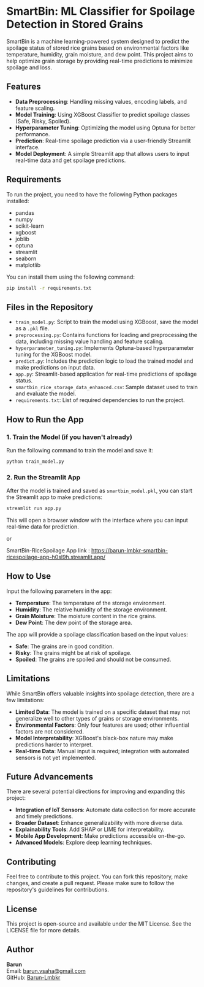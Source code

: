 
# SmartBin: ML Classifier for Spoilage Detection in Stored Grains

SmartBin is a machine learning-powered system designed to predict the spoilage status of stored rice grains based on environmental factors like temperature, humidity, grain moisture, and dew point. This project aims to help optimize grain storage by providing real-time predictions to minimize spoilage and loss.

## Features

- **Data Preprocessing**: Handling missing values, encoding labels, and feature scaling.
- **Model Training**: Using XGBoost Classifier to predict spoilage classes (Safe, Risky, Spoiled).
- **Hyperparameter Tuning**: Optimizing the model using Optuna for better performance.
- **Prediction**: Real-time spoilage prediction via a user-friendly Streamlit interface.
- **Model Deployment**: A simple Streamlit app that allows users to input real-time data and get spoilage predictions.

## Requirements

To run the project, you need to have the following Python packages installed:

- pandas
- numpy
- scikit-learn
- xgboost
- joblib
- optuna
- streamlit
- seaborn
- matplotlib

You can install them using the following command:

```bash
pip install -r requirements.txt
```

## Files in the Repository

- `train_model.py`: Script to train the model using XGBoost, save the model as a `.pkl` file.
- `preprocessing.py`: Contains functions for loading and preprocessing the data, including missing value handling and feature scaling.
- `hyperparameter_tuning.py`: Implements Optuna-based hyperparameter tuning for the XGBoost model.
- `predict.py`: Includes the prediction logic to load the trained model and make predictions on input data.
- `app.py`: Streamlit-based application for real-time predictions of spoilage status.
- `smartbin_rice_storage_data_enhanced.csv`: Sample dataset used to train and evaluate the model.
- `requirements.txt`: List of required dependencies to run the project.

## How to Run the App

### 1. Train the Model (if you haven't already)

Run the following command to train the model and save it:

```bash
python train_model.py
```

### 2. Run the Streamlit App

After the model is trained and saved as `smartbin_model.pkl`, you can start the Streamlit app to make predictions:

```bash
streamlit run app.py
```

This will open a browser window with the interface where you can input real-time data for prediction.

or

SmartBin-RiceSpoilage App link : https://barun-lmbkr-smartbin-ricespoilage-app-h0sl9h.streamlit.app/
## How to Use

Input the following parameters in the app:

- **Temperature**: The temperature of the storage environment.
- **Humidity**: The relative humidity of the storage environment.
- **Grain Moisture**: The moisture content in the rice grains.
- **Dew Point**: The dew point of the storage area.

The app will provide a spoilage classification based on the input values:

- **Safe**: The grains are in good condition.
- **Risky**: The grains might be at risk of spoilage.
- **Spoiled**: The grains are spoiled and should not be consumed.

## Limitations

While SmartBin offers valuable insights into spoilage detection, there are a few limitations:

- **Limited Data**: The model is trained on a specific dataset that may not generalize well to other types of grains or storage environments.
- **Environmental Factors**: Only four features are used; other influential factors are not considered.
- **Model Interpretability**: XGBoost's black-box nature may make predictions harder to interpret.
- **Real-time Data**: Manual input is required; integration with automated sensors is not yet implemented.

## Future Advancements

There are several potential directions for improving and expanding this project:

- **Integration of IoT Sensors**: Automate data collection for more accurate and timely predictions.
- **Broader Dataset**: Enhance generalizability with more diverse data.
- **Explainability Tools**: Add SHAP or LIME for interpretability.
- **Mobile App Development**: Make predictions accessible on-the-go.
- **Advanced Models**: Explore deep learning techniques.

## Contributing

Feel free to contribute to this project. You can fork this repository, make changes, and create a pull request. Please make sure to follow the repository's guidelines for contributions.

## License

This project is open-source and available under the MIT License. See the LICENSE file for more details.

## Author

**Barun**  
Email: barun.vsaha@gmail.com  
GitHub: [Barun-Lmbkr](https://github.com/Barun-Lmbkr)
